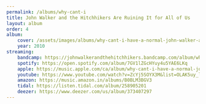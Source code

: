 ```yaml
---
permalink: /albums/why-cant-i
title: John Walker and the Hitchhikers Are Ruining It for All of Us
layout: album
order: 4
album:
    cover: /assets/images/albums/why-cant-i-have-a-normal-john-walker-and-the-hitchhikers-like-everyone-else.png
    year: 2010
streaming:
    bandcamp: https://johnwalkerandthehitchhikers.bandcamp.com/album/why-cant-i-have-a-normal-john-walker-and-the-hitchhikers-like-everyone-else
    spotify: https://open.spotify.com/album/7GV1lZGcHYuy4u5YAE6LKq
    apple: https://music.apple.com/ca/album/why-cant-i-have-a-normal-john-walker-and/1653314367
    youtube: https://www.youtube.com/watch?v=ZcYj5SOYX3M&list=OLAK5uy_lM9UTmPjPPLwyf7pmSvrakusYYHuDeb6I
    amazon: https://music.amazon.in/albums/B0BLM3BGV3
    tidal: https://listen.tidal.com/album/258905201
    deezer: https://www.deezer.com/us/album/373407297
---
```

